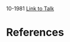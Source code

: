 

10-1981
[Link to Talk](https://www.churchofjesuschrist.org/study/general-conference/1981/10/sunday-afternoon-session?lang=eng)



# References
